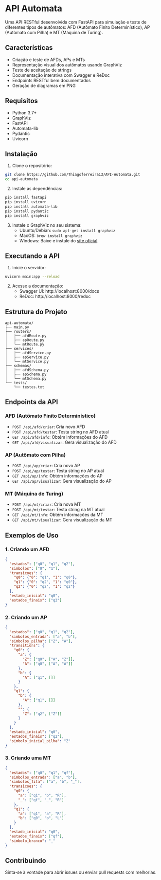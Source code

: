 # API Automata

Uma API RESTful desenvolvida com FastAPI para simulação e teste de diferentes tipos de autômatos: AFD (Autômato Finito Determinístico), AP (Autômato com Pilha) e MT (Máquina de Turing).

## Características

* Criação e teste de AFDs, APs e MTs
* Representação visual dos autômatos usando GraphViz
* Teste de aceitação de strings
* Documentação interativa com Swagger e ReDoc
* Endpoints RESTful bem documentados
* Geração de diagramas em PNG

## Requisitos

* Python 3.7+
* GraphViz
* FastAPI
* Automata-lib
* Pydantic
* Uvicorn

## Instalação

1. Clone o repositório:
```bash
git clone https://github.com/Thiagoferreira13/API-Automata.git
cd api-automata
```

2. Instale as dependências:
```bash
pip install fastapi
pip install uvicorn
pip install automata-lib
pip install pydantic
pip install graphviz
```

3. Instale o GraphViz no seu sistema:
   * Ubuntu/Debian: `sudo apt-get install graphviz`
   * MacOS: `brew install graphviz`
   * Windows: Baixe e instale do [site oficial](https://graphviz.org/download/)

## Executando a API

1. Inicie o servidor:
```bash
uvicorn main:app --reload
```

2. Acesse a documentação:
   * Swagger UI: http://localhost:8000/docs
   * ReDoc: http://localhost:8000/redoc

## Estrutura do Projeto

```
api-automata/
├── main.py
├── routers/
│   ├── afdRoute.py
│   ├── apRoute.py
│   └── mtRoute.py
├── services/
│   ├── afdService.py
│   ├── apService.py
│   └── mtService.py
├── schemas/
│   ├── afdSchema.py
│   ├── apSchema.py
│   └── mtSchema.py
└── tests/
    └── testes.txt
```

## Endpoints da API

### AFD (Autômato Finito Determinístico)
* `POST /api/afd/criar`: Cria novo AFD
* `POST /api/afd/testar`: Testa string no AFD atual
* `GET /api/afd/info`: Obtém informações do AFD
* `GET /api/afd/visualizar`: Gera visualização do AFD

### AP (Autômato com Pilha)
* `POST /api/ap/criar`: Cria novo AP
* `POST /api/ap/testar`: Testa string no AP atual
* `GET /api/ap/info`: Obtém informações do AP
* `GET /api/ap/visualizar`: Gera visualização do AP

### MT (Máquina de Turing)
* `POST /api/mt/criar`: Cria nova MT
* `POST /api/mt/testar`: Testa string na MT atual
* `GET /api/mt/info`: Obtém informações da MT
* `GET /api/mt/visualizar`: Gera visualização da MT

## Exemplos de Uso

### 1. Criando um AFD
```json
{
  "estados": ["q0", "q1", "q2"],
  "simbolos": ["0", "1"],
  "transicoes": {
    "q0": {"0": "q1", "1": "q0"},
    "q1": {"0": "q2", "1": "q0"},
    "q2": {"0": "q2", "1": "q2"}
  },
  "estado_inicial": "q0",
  "estados_finais": ["q2"]
}
```

### 2. Criando um AP
```json
{
  "estados": ["q0", "q1", "q2"],
  "simbolos_entrada": ["a", "b"],
  "simbolos_pilha": ["Z", "A"],
  "transitions": {
    "q0": {
      "a": {
        "Z": ["q0", ["A", "Z"]],
        "A": ["q0", ["A", "A"]]
      },
      "b": {
        "A": ["q1", []]
      }
    },
    "q1": {
      "b": {
        "A": ["q1", []]
      },
      "": {
        "Z": ["q2", ["Z"]]
      }
    }
  },
  "estado_inicial": "q0",
  "estados_finais": ["q2"],
  "simbolo_inicial_pilha": "Z"
}
```

### 3. Criando uma MT
```json
{
  "estados": ["q0", "q1", "qf"],
  "simbolos_entrada": ["a", "b"],
  "simbolos_fita": ["a", "b", "_"],
  "transicoes": {
    "q0": {
      "a": ["q1", "b", "R"],
      "_": ["qf", "_", "R"]
    },
    "q1": {
      "a": ["q1", "a", "R"],
      "b": ["q0", "b", "L"]
    }
  },
  "estado_inicial": "q0",
  "estados_finais": ["qf"],
  "simbolo_branco": "_"
}
```

## Contribuindo

Sinta-se à vontade para abrir issues ou enviar pull requests com melhorias.



